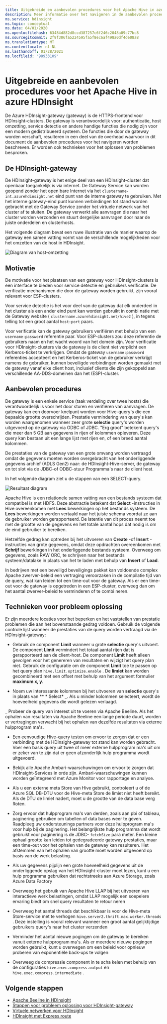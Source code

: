 ```yaml
---
title: Uitgebreide en aanbevolen procedures voor het Apache Hive in azure HDInsight
description: Meer informatie over het navigeren in de aanbevolen procedures voor het uitvoeren van Hive-query's via de Azure HDInsight-gateway
ms.service: hdinsight
ms.topic: conceptual
ms.date: 04/01/2020
ms.openlocfilehash: 63484d882d8ccd387257c6f246c2048a09c77bc8
ms.sourcegitcommit: 2f9f306fa5224595fa5f8ec6af498a0df4de08a8
ms.translationtype: MT
ms.contentlocale: nl-NL
ms.lasthandoff: 01/28/2021
ms.locfileid: "98933109"
---
```

# <a name="gateway-deep-dive-and-best-practices-for-apache-hive-in-azure-hdinsight"></a>Uitgebreide en aanbevolen procedures voor het Apache Hive in azure HDInsight

De Azure HDInsight-gateway (gateway) is de HTTPS-frontend voor HDInsight-clusters. De gateway is verantwoordelijk voor: authenticatie, host omzetting, service detectie en andere handige functies die nodig zijn voor een modern gedistribueerd systeem. De functies die door de gateway worden verschaft, resulteren in een deel van de overhead waarvoor in dit document de aanbevolen procedures voor het navigeren worden beschreven. Er worden ook technieken voor het oplossen van problemen besproken.

## <a name="the-hdinsight-gateway"></a>De HDInsight-gateway

De HDInsight-gateway is het enige deel van een HDInsight-cluster dat openbaar toegankelijk is via internet. De Gateway Service kan worden geopend zonder het open bare Internet via het `clustername-int.azurehdinsight.net` eind punt van de interne gateway te gebruiken. Met het interne gateway-eind punt kunnen verbindingen tot stand worden gebracht met de Gateway Service zonder het virtuele netwerk van het cluster af te sluiten. De gateway verwerkt alle aanvragen die naar het cluster worden verzonden en stuurt dergelijke aanvragen door naar de juiste onderdelen en clusterhosts.

Het volgende diagram bevat een ruwe illustratie van de manier waarop de gateway een samen vatting vormt van de verschillende mogelijkheden voor het omzetten van de host in HDInsight.

![Diagram van host-omzetting](./media/gateway-best-practices/host-resolution-diagram.png "Diagram van host-omzetting")

## <a name="motivation"></a>Motivatie

De motivatie voor het plaatsen van een gateway voor HDInsight-clusters is een interface te bieden voor service detectie en gebruikers verificatie. De verificatie mechanismen die door de gateway worden gebruikt, zijn vooral relevant voor ESP-clusters.

Voor service detectie is het voor deel van de gateway dat elk onderdeel in het cluster als een ander eind punt kan worden gebruikt in combi natie met de Gateway website ( `clustername.azurehdinsight.net/hive2` ), in tegens telling tot een groot aantal `host:port` paars.

Voor verificatie kan de gateway gebruikers verifiëren met behulp van een `username:password` referentie paar. Voor ESP-clusters zou deze referentie de gebruikers naam en het wacht woord van het domein zijn. Voor verificatie voor HDInsight-clusters via de gateway is de client niet verplicht een Kerberos-ticket te verkrijgen. Omdat de gateway `username:password` referenties accepteert en het Kerberos-ticket van de gebruiker verkrijgt namens de gebruiker, kunnen beveiligde verbindingen worden gemaakt met de gateway vanaf elke client host, inclusief clients die zijn gekoppeld aan verschillende AA-DDS-domeinen dan het (ESP)-cluster.

## <a name="best-practices"></a>Aanbevolen procedures

De gateway is een enkele service (taak verdeling over twee hosts) die verantwoordelijk is voor het door sturen en verifiëren van aanvragen. De gateway kan een doorvoer knelpunt worden voor Hive-query's die een bepaalde grootte overschrijden. Prestatie vermindering van query's kan worden waargenomen wanneer zeer grote **selectie** query's worden uitgevoerd op de gateway via ODBC of JDBC. "Erg groot" betekent query's die meer dan 5 GB aan gegevens in rijen of kolommen opleveren. Deze query kan bestaan uit een lange lijst met rijen en, of een breed aantal kolommen.

De prestaties van de gateway van een grote omvang worden vertraagd omdat de gegevens moeten worden overgebracht van het onderliggende gegevens archief (ADLS Gen2) naar: de HDInsight-Hive-server, de gateway en tot slot via de JDBC-of ODBC-stuur Programma's naar de client host.

In het volgende diagram ziet u de stappen van een SELECT-query.

![Resultaat diagram](./media/gateway-best-practices/result-retrieval-diagram.png "Resultaat diagram")

Apache Hive is een relationele samen vatting van een bestands systeem dat compatibel is met HDFS. Deze abstractie betekent dat **Select** -instructies in Hive overeenkomen met **Lees** bewerkingen op het bestands systeem. De **Lees** bewerkingen worden vertaald naar het juiste schema voordat ze aan de gebruiker worden gerapporteerd. De latentie van dit proces neemt toe met de grootte van de gegevens en het totale aantal hops dat nodig is om de eind gebruiker te bereiken.

Hetzelfde gedrag kan optreden bij het uitvoeren van **Create** -of **Insert** -instructies van grote gegevens, omdat deze opdrachten overeenkomen met **Schrijf** bewerkingen in het onderliggende bestands systeem. Overweeg om gegevens, zoals RAW ORC, te schrijven naar het bestands systeem/datalake in plaats van het te laden met behulp van **Insert** of **Load**.

In bedrijven met een beveiligd beveiligings pakket kan voldoende complex Apache zwerver-beleid een vertraging veroorzaken in de compilatie tijd van de query, wat kan leiden tot een time-out voor de gateway. Als er een time-out voor de gateway is opgetreden in een ESP-cluster, overweeg dan om het aantal zwerver-beleid te verminderen of te combi neren.

## <a name="troubleshooting-techniques"></a>Technieken voor probleem oplossing

Er zijn meerdere locaties voor het beperken en het vaststellen van prestatie problemen die aan het bovenstaande gedrag voldoen. Gebruik de volgende controle lijst wanneer de prestaties van de query worden vertraagd via de HDInsight-gateway:

* Gebruik de component **Limit** wanneer u grote **selectie** query's uitvoert. De component **Limit** vermindert het totaal aantal rijen dat is gerapporteerd aan de client-host. De component **Limit** heeft alleen gevolgen voor het genereren van resultaten en wijzigt het query plan niet. Gebruik de configuratie om de component **Limit** toe te passen op het query plan `hive.limit.optimize.enable` . De **limiet** kan worden gecombineerd met een offset met behulp van het argument formulier **maximum x, y**.

* Noem uw interessante kolommen bij het uitvoeren van **selectie** query's in plaats van ** \* Select* _. Als u minder kolommen selecteert, wordt de hoeveelheid gegevens die wordt gelezen verlaagd.

_ Probeer de query van interest uit te voeren via Apache Beeline. Als het ophalen van resultaten via Apache Beeline een lange periode duurt, worden er vertragingen verwacht bij het ophalen van dezelfde resultaten via externe hulpprogram ma's.

* Een eenvoudige Hive-query testen om ervoor te zorgen dat er een verbinding met de HDInsight-gateway tot stand kan worden gebracht. Voer een basis query uit twee of meer externe hulpprogram ma's uit om er zeker van te zijn dat er geen afzonderlijk hulp programma wordt uitgevoerd.

* Bekijk alle Apache Ambari-waarschuwingen om ervoor te zorgen dat HDInsight-Services in orde zijn. Ambari-waarschuwingen kunnen worden geïntegreerd met Azure Monitor voor rapportage en analyse.

* Als u een externe meta Store van Hive gebruikt, controleert u of de Azure SQL DB-DTU voor de Hive-meta Store de limiet niet heeft bereikt. Als de DTU de limiet nadert, moet u de grootte van de data base verg Roten.

* Zorg ervoor dat hulpprogram ma's van derden, zoals aan pbi of tableau, paginering gebruiken om tabellen of data bases weer te geven. Raadpleeg uw ondersteunings partners voor deze hulpprogram ma's voor hulp bij de paginering. Het belangrijkste hulp programma dat wordt gebruikt voor paginering is de JDBC- `fetchSize` para meter. Een kleine ophaal grootte kan leiden tot gedegradeerde gateway prestaties, maar een time-out voor het ophalen van de gateway kan resulteren. Het afstemmen van het ophalen van grootte moet worden uitgevoerd op basis van de werk belasting.

* Als uw gegevens pijplijn een grote hoeveelheid gegevens uit de onderliggende opslag van het HDInsight-cluster moet lezen, kunt u een hulp programma gebruiken dat rechtstreeks aan Azure Storage, zoals Azure Data Factory

* Overweeg het gebruik van Apache Hive LLAP bij het uitvoeren van interactieve werk belastingen, omdat LLAP mogelijk een soepelere ervaring biedt om snel query resultaten te retour neren

* Overweeg het aantal threads dat beschikbaar is voor de Hive-meta Store-service met te verhogen `hive.server2.thrift.max.worker.threads` . Deze instelling is vooral relevant wanneer een groot aantal gelijktijdige gebruikers query's naar het cluster verzenden

* Verminder het aantal nieuwe pogingen om de gateway te bereiken vanuit externe hulpprogram ma's. Als er meerdere nieuwe pogingen worden gebruikt, kunt u overwegen om een beleid voor opnieuw proberen van exponentiële back-ups te volgen

* Overweeg de compressie component in te scha kelen met behulp van de configuraties `hive.exec.compress.output` en `hive.exec.compress.intermediate` .

## <a name="next-steps"></a>Volgende stappen

* [Apache Beeline in HDInsight](../hadoop/apache-hadoop-use-hive-beeline.md)
* [Stappen voor probleem oplossing voor HDInsight-gateway](./troubleshoot-gateway-timeout.md)
* [Virtuele netwerken voor HDInsight](../hdinsight-plan-virtual-network-deployment.md)
* [HDInsight met Express route](../connect-on-premises-network.md)